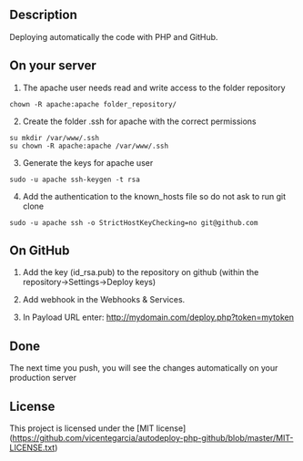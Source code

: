 ## Description

Deploying automatically the code with PHP and GitHub.

## On your server

1. The apache user needs read and write access to the folder repository
```
chown -R apache:apache folder_repository/
```

2. Create the folder .ssh for apache with the correct permissions
```
su mkdir /var/www/.ssh
su chown -R apache:apache /var/www/.ssh
```

3. Generate the keys for apache user
```
sudo -u apache ssh-keygen -t rsa
```

4. Add the authentication to the known_hosts file so do not ask to run git clone

```
sudo -u apache ssh -o StrictHostKeyChecking=no git@github.com
```

## On GitHub

1. Add the key (id_rsa.pub) to the repository on github (within the repository->Settings->Deploy keys)

2. Add webhook in the Webhooks & Services.

3. In Payload URL enter: http://mydomain.com/deploy.php?token=mytoken

## Done
The next time you push, you will see the changes automatically on your production server

## License
This project is licensed under the [MIT license] (https://github.com/vicentegarcia/autodeploy-php-github/blob/master/MIT-LICENSE.txt)
